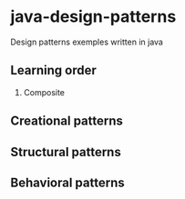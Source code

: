 # java-design-patterns
Design patterns exemples written in java
## Learning order
1. Composite

## Creational patterns

## Structural patterns

## Behavioral patterns
